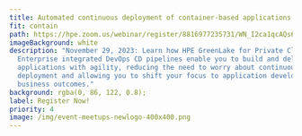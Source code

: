 ```yaml
---
title: Automated continuous deployment of container-based applications
fit: contain
path: https://hpe.zoom.us/webinar/register/8816977235731/WN_I2ca1qcAQs6HS4iAaDvmfw
imageBackground: white
description: "November 29, 2023: Learn how HPE GreenLake for Private Cloud
  Enterprise integrated DevOps CD pipelines enable you to build and deliver
  applications with agility, reducing the need to worry about continuous
  deployment and allowing you to shift your focus to application development and
  business outcomes."
background: rgba(0, 86, 122, 0.8);
label: Register Now!
priority: 4
image: /img/event-meetups-newlogo-400x400.png
---
```


